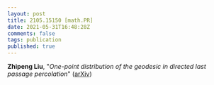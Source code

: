 ```yaml
---
layout: post
title: 2105.15150 [math.PR]
date: 2021-05-31T16:48:28Z
comments: false
tags: publication
published: true
---
```


<b>Zhipeng Liu</b>, "<i>One-point distribution of the geodesic in directed last passage  percolation</i>" ([arXiv](http://arxiv.org/abs/2105.15150v2))
